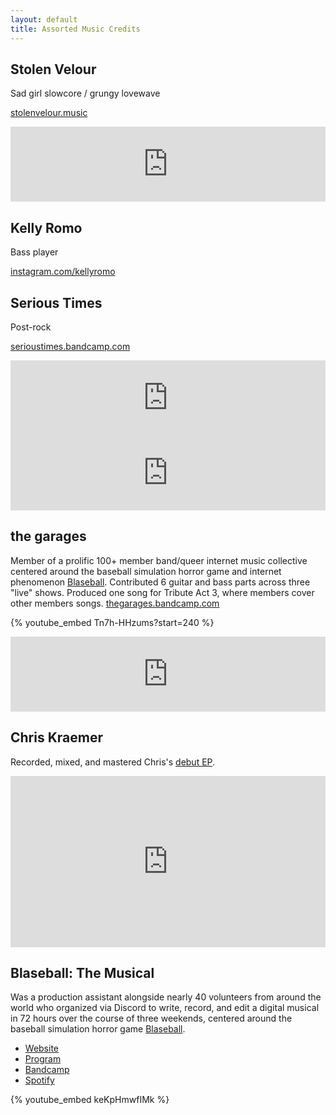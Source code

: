 ```yaml
---
layout: default
title: Assorted Music Credits
---
```


## Stolen Velour

Sad girl slowcore / grungy lovewave

[stolenvelour.music](https://stolenvelour.music)

<iframe style="border: 0; width: 100%; height: 120px;" src="https://bandcamp.com/EmbeddedPlayer/track=1146763258/size=large/bgcol=ffffff/linkcol=0687f5/tracklist=false/artwork=small/transparent=true/" seamless><a href="https://stolenvelouratl.bandcamp.com/track/floorboards">floorboards by Stolen Velour</a></iframe>

## Kelly Romo

Bass player

[instagram.com/kellyromo](https://instagram.com/kellyromo)

## Serious Times

Post-rock

[serioustimes.bandcamp.com](https://serioustimes.bandcamp.com)

<iframe style="border: 0; width: 100%; height: 120px;" src="https://bandcamp.com/EmbeddedPlayer/track=3867325892/size=large/bgcol=ffffff/linkcol=0687f5/tracklist=false/artwork=small/transparent=true/" seamless><a href="https://serioustimes.bandcamp.com/track/dont-tell-me-to-drink-more-water-again">Don&#39;t Tell Me to Drink More Water Again by Serious Times</a></iframe>

<iframe style="border: 0; width: 100%; height: 120px;" src="https://bandcamp.com/EmbeddedPlayer/track=3210345782/size=large/bgcol=ffffff/linkcol=0687f5/tracklist=false/artwork=small/transparent=true/" seamless><a href="https://serioustimes.bandcamp.com/track/if-fashion-is-suffering-then-im-a-narcissist">If Fashion is Suffering Then I&#39;m a Narcissist by Serious Times</a></iframe>

## the garages

Member of a prolific 100+ member band/queer internet music collective centered around the baseball simulation horror game and internet phenomenon [Blaseball](https://blaseball.com/). Contributed 6 guitar and bass parts across three "live" shows. Produced one song for Tribute Act 3, where members cover other members songs. [thegarages.bandcamp.com](https://thegarages.bandcamp.com)

{% youtube_embed Tn7h-HHzums?start=240 %}

<iframe style="border: 0; width: 100%; height: 120px;" src="https://bandcamp.com/EmbeddedPlayer/album=3467737381/size=large/bgcol=ffffff/linkcol=0687f5/tracklist=false/artwork=small/track=2873697696/transparent=true/" seamless><a href="https://thegarages.bandcamp.com/album/ta032-unearthed-2">TA03.2: UNEARTHED by the garages</a></iframe>

## Chris Kraemer

Recorded, mixed, and mastered Chris's [debut EP](https://chriskraemer.bandcamp.com/album/killian-street-sessions).

<iframe style="border: 0; width: 100%; height: 274px;" src="https://bandcamp.com/EmbeddedPlayer/album=1782249538/size=large/bgcol=ffffff/linkcol=0687f5/artwork=small/transparent=true/" seamless><a href="https://chriskraemer.bandcamp.com/album/killian-street-sessions">Killian Street Sessions by Chris Kraemer</a></iframe>

## Blaseball: The Musical

Was a production assistant alongside nearly 40 volunteers from around the world who organized via Discord to write, record, and edit a digital musical in 72 hours over the course of three weekends, centered around the baseball simulation horror game [Blaseball](https://blaseball.com/).

<ul class="links-container">
  <li><a href="https://blaseballthemusical.com/">Website</a></li>
  <li><a href="https://drive.google.com/file/d/1QxX8BIvJmdSDyd-F015TYnnJ4tz-Nujv/view">Program</a></li>
  <li><a href="https://blaseballmusical.bandcamp.com/album/the-deaths-of-sebastian-telephone">Bandcamp</a></li>
  <li><a href="https://open.spotify.com/playlist/0ohj1O2VEJR82q55Vt0jsm?si=c6dda03504df4543">Spotify</a></li>
</ul>

{% youtube_embed keKpHmwfIMk %}
